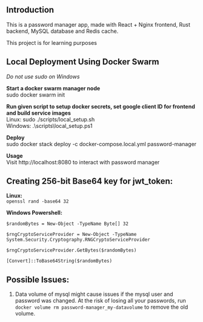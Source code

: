 ## Introduction

This is a password manager app, made with React + Nginx frontend, Rust backend, MySQL database and Redis cache.

This project is for learning purposes

## Local Deployment Using Docker Swarm 

*Do not use sudo on Windows*

**Start a docker swarm manager node** <br>
sudo docker swarm init

**Run given script to setup docker secrets, set google client ID for frontend and build service images** <br>
Linux: sudo ./scripts/local_setup.sh <br>
Windows: .\scripts\local_setup.ps1

**Deploy** <br>
sudo docker stack deploy -c docker-compose.local.yml password-manager

**Usage** <br>
Visit http://localhost:8080 to interact with password manager

## Creating 256-bit Base64 key for jwt_token:

**Linux:** <br>
`openssl rand -base64 32`

**Windows Powershell:** <br>

```
$randomBytes = New-Object -TypeName Byte[] 32

$rngCryptoServiceProvider = New-Object -TypeName System.Security.Cryptography.RNGCryptoServiceProvider

$rngCryptoServiceProvider.GetBytes($randomBytes)

[Convert]::ToBase64String($randomBytes)
```


## Possible Issues:

1. Data volume of mysql might cause issues if the mysql user and password was changed. At the risk of losing all your passwords, run `docker volume rm password-manager_my-datavolume` to remove the old volume. 